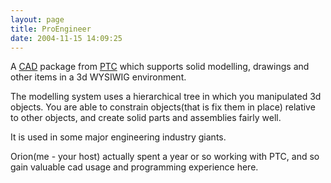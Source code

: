 ```yaml
---
layout: page
title: ProEngineer
date: 2004-11-15 14:09:25
---
```

<p>A <a class="wiki" href="/wiki/cad.html" title="Computer Aided Design">CAD</a> package from <a href="http://www.ptc.com" rel="external" target="_blank">PTC</a> which supports solid modelling, drawings and other items in a 3d WYSIWIG environment.
</p>
<p>The modelling system uses a hierarchical tree in which you manipulated 3d objects.  You are able to constrain objects(that is fix them in place) relative to other objects, and create solid parts and assemblies fairly well.
</p>
<p>It is used in some major engineering industry giants.
</p>
<p>Orion(me - your host) actually spent a year or so working with PTC, and so gain valuable cad usage and programming experience here.
</p>

